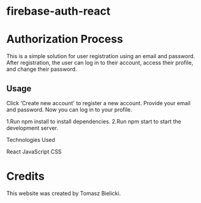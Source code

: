 # firebase-auth-react

# Authorization Process

This is a simple solution for user registration using an email and password. After registration, the user can log in to their account, access their profile, and change their password.

## Usage

Click 'Create new account' to register a new account. Provide your email and password. Now you can log in to your profile.

1.Run npm install to install dependencies.
2.Run npm start to start the development server.

Technologies Used

React JavaScript CSS

# Credits

This website was created by Tomasz Bielicki.
